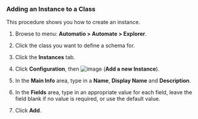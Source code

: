 ### Adding an Instance to a Class

This procedure shows you how to create an instance.

1.  Browse to menu: **Automatio > Automate > Explorer**.

2.  Click the class you want to define a schema for.

3.  Click the **Instances** tab.

4.  Click **Configuration**, then
    ![image](../images/1862.png) (**Add a new Instance**).

5.  In the **Main Info** area, type in a **Name**, **Display Name** and
    **Description**.

6.  In the **Fields** area, type in an appropriate value for each field,
    leave the field blank if no value is required, or use the default
    value.

7.  Click **Add**.
